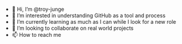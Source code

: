 - 👋 Hi, I’m @troy-junge
- 👀 I’m interested in understanding GitHub as a tool and process
- 🌱 I’m currently learning as much as I can while I look for a new role
- 💞️ I’m looking to collaborate on real world projects
- 📫 How to reach me <tbd>

<!---
troy-junge/troy-junge is a ✨ special ✨ repository because its `README.md` (this file) appears on your GitHub profile.
You can click the Preview link to take a look at your changes.
--->
